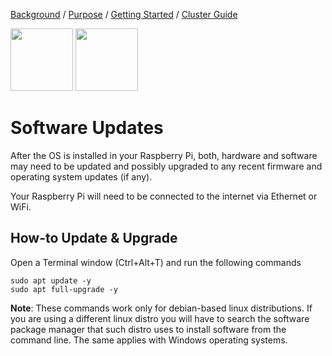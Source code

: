 [Background](Background.md) / [Purpose](Purpose.md) / [Getting Started](Getting_Started.md) / [Cluster Guide](Cluster_Guide.md)


<img src="https://image.flaticon.com/icons/svg/1857/1857091.svg" width="100px" height="100px"/>
<img src="https://image.flaticon.com/icons/svg/2562/2562026.svg" width="100px" height="100px"/>


# Software Updates

After the OS is installed in your Raspberry Pi, both, hardware and software may need to be updated and possibly upgraded to any recent firmware and operating system updates (if any).

Your Raspberry Pi will need to be connected to the internet via Ethernet or WiFi.

## How-to Update & Upgrade

Open a Terminal window (Ctrl+Alt+T) and run the following commands
```cli
sudo apt update -y
sudo apt full-upgrade -y
```

**Note**: These commands work only for debian-based linux distributions. If you are using a different linux distro you will have to search the software package manager that such distro uses to install software from the command line. The same applies with Windows operating systems.
